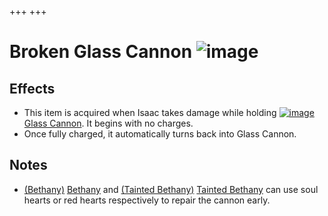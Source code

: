+++
+++

 # Broken Glass Cannon ![image](/image/Broken_Glass_Cannon.png) 

Effects
---------


* This item is acquired when Isaac takes damage while holding [![image](/image/Glass_Cannon.png)](/wiki/Glass_Cannon "Glass Cannon") [Glass Cannon](/wiki/Glass_Cannon "Glass Cannon"). It begins with no charges.
* Once fully charged, it automatically turns back into Glass Cannon.


Notes
-------


* [(Bethany)](/wiki/Bethany "Bethany") [Bethany](/wiki/Bethany "Bethany") and  [(Tainted Bethany)](/wiki/Tainted_Bethany "Tainted Bethany") [Tainted Bethany](/wiki/Tainted_Bethany "Tainted Bethany") can use soul hearts or red hearts respectively to repair the cannon early.


